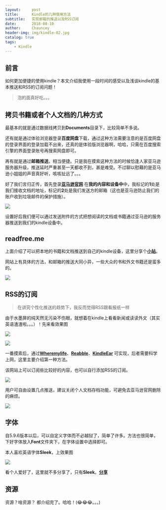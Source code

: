 ```yaml
---
layout:     post   				    
title:      Kindle的几种使用方法 				
subtitle:   实现邮箱的推送以及RSS订阅 
date:       2018-08-10 				
author:     Chauncey 						
header-img: img/kindle-02.jpg 	
catalog: true 						
tags:							
    - Kindle
---
```


## 前言

如何更加便捷的使用kindle？本文介绍我使用一段时间的感受以及浅谈kindle的基本推送和RSS的订阅问题！

>泡的面真好吃。。。

## 拷贝书籍或者个人文档的几种方式

最基本的就是通过数据线拷贝到**Documents**目录下，比较简单不多说。

还有就是通过体验浏览器登录**百度网盘**下载，通过这种方法需要注意的是百度网盘的登录界面的登录加载不出来，还真的是体验版浏览器啊，哈哈，只需在百度搜索引擎的界面登录账号再搜索网盘即可。

再有就是通过**邮箱推送**，相当便捷。只是我在摸索这种方法的时候恰逢人家亚马逊服务器升级，推送延时严重甚至一天都收不到，甚是难受。不过聊以慰藉的是亚马逊小姐姐的声音真好听，咳咳扯远了。。。

好了我们言归正传，首先登录[**亚马逊官网**](https://www.amazon.cn/) 在**我的内容和设备中**中，我标记的**1**处是我们接收文档的地址，标记的**2**处是我们发送方的邮箱（这也是亚马逊防止我们的账户收到垃圾邮件的保护措施）。

![](http://pd852kpnh.bkt.clouddn.com/FnYWwk2YsJCU5501wxTPpHINmygW)

设置好后我们便可以通过发送附件的方式把想阅读的文档或书籍通过亚马逊的服务器推送到我们的kindle设备中。

## readfree.me

上面介绍了可以把本地的书籍和文档推送到自己的kindle设备，这里分享个[**小站**](http://readfree.me/)。 

网站上有具体的方法，和邮箱的推送大同小异，一些大众的书和外文书籍还是蛮多的。

![](http://pd852kpnh.bkt.clouddn.com/FrkILqbDM_zM5xuXPIvuHGbQ8eHQ)

## RSS的订阅

>在讲究个性化推送的趋势下，我反而觉得RSS跟看报纸一样

由于水墨屏的纯天然无污染不伤眼，就想着在kindle上看看新闻或读读外文（其实英语渣渣啦。。。）！先来看效果图

![](http://pd852kpnh.bkt.clouddn.com/FrDOX1UcxoDDbxoa8qrYe-aAbNbf)

![](http://pd852kpnh.bkt.clouddn.com/FoVN3ODXApBEjPBh11VEo7eA9SD1)

一番摸索后，通过[**Wheremylife**](https://wheremylife.cn/)、[**Reabble**](http://reabble.com/)、[**KindleEar**](https://console.developers.google.com/cloud-resource-manager?hl=zh-cn&pli=1) 可实现，后者需要科学上网，这里主要介绍第一种方法。

该网站上可以订阅些比较好的内容，也可以自行添加RSS的订阅。

![](http://pd852kpnh.bkt.clouddn.com/FqKdvoAyOsSnuldnSejr_2pZ6a97)

用户可自由设置几点推送，建议关闭个人文档存档功能，可避免去亚马逊官网删除的麻烦。

![](http://pd852kpnh.bkt.clouddn.com/Fqdv7Y9bpuQYC-_fqA2BaNdH3brN)

## 字体

自5.9.6版本以后，可以自定义字体而不必越狱了，简单了许多。方法也很简单，下好字体放入**Font**文件夹下，在字体设置中选择即可。

本人喜欢英语字体**Sleek**，上效果图

![](http://pd852kpnh.bkt.clouddn.com/Fm9tDt2Xo6o-_J0jap8kEkqpm87Z)

看个人爱好了，这里就不多分享了，只有**Sleek**。[**分享**](https://d.pcs.baidu.com/file/5b0037ec2ab6d62637625823e6459689?fid=746192413-250528-579869956362926&dstime=1533907559&rt=sh&sign=FDtAERVY-DCb740ccc5511e5e8fedcff06b081203-1kul4nEs3Qtkl4ORGmYlUc%2Fc5Go%3D&expires=8h&chkv=1&chkbd=0&chkpc=et&dp-logid=5146326197966266862&dp-callid=0&r=274688141)

## 资源

资源？啥资源？ 都介绍完了。哈哈！(😂😂😂。。。)








   
 
